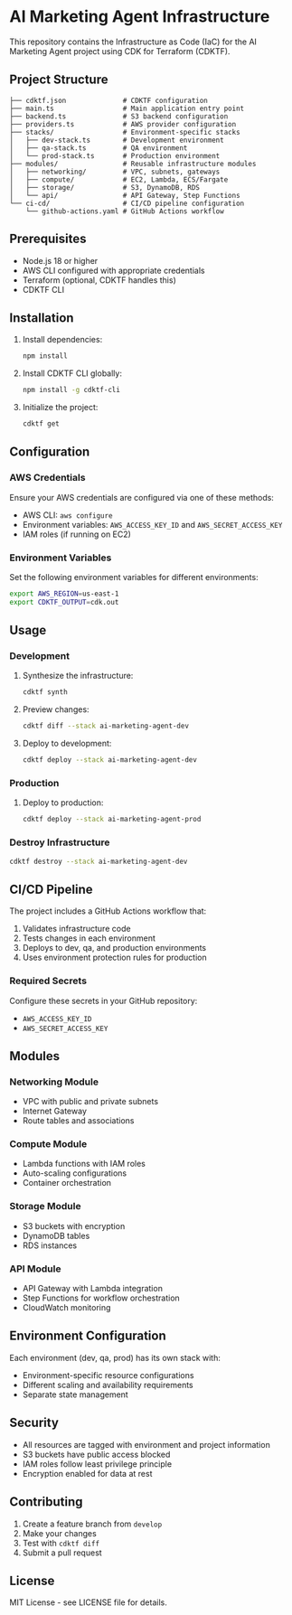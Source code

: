 # AI Marketing Agent Infrastructure

This repository contains the Infrastructure as Code (IaC) for the AI Marketing Agent project using CDK for Terraform (CDKTF).

## Project Structure

```
├── cdktf.json              # CDKTF configuration
├── main.ts                 # Main application entry point
├── backend.ts              # S3 backend configuration
├── providers.ts            # AWS provider configuration
├── stacks/                 # Environment-specific stacks
│   ├── dev-stack.ts        # Development environment
│   ├── qa-stack.ts         # QA environment
│   └── prod-stack.ts       # Production environment
├── modules/                # Reusable infrastructure modules
│   ├── networking/         # VPC, subnets, gateways
│   ├── compute/            # EC2, Lambda, ECS/Fargate
│   ├── storage/            # S3, DynamoDB, RDS
│   └── api/                # API Gateway, Step Functions
└── ci-cd/                  # CI/CD pipeline configuration
    └── github-actions.yaml # GitHub Actions workflow
```

## Prerequisites

- Node.js 18 or higher
- AWS CLI configured with appropriate credentials
- Terraform (optional, CDKTF handles this)
- CDKTF CLI

## Installation

1. Install dependencies:

   ```bash
   npm install
   ```

2. Install CDKTF CLI globally:

   ```bash
   npm install -g cdktf-cli
   ```

3. Initialize the project:

   ```bash
   cdktf get
   ```

## Configuration

### AWS Credentials

Ensure your AWS credentials are configured via one of these methods:

- AWS CLI: `aws configure`
- Environment variables: `AWS_ACCESS_KEY_ID` and `AWS_SECRET_ACCESS_KEY`
- IAM roles (if running on EC2)

### Environment Variables

Set the following environment variables for different environments:

```bash
export AWS_REGION=us-east-1
export CDKTF_OUTPUT=cdk.out
```

## Usage

### Development

1. Synthesize the infrastructure:

   ```bash
   cdktf synth
   ```

2. Preview changes:

   ```bash
   cdktf diff --stack ai-marketing-agent-dev
   ```

3. Deploy to development:

   ```bash
   cdktf deploy --stack ai-marketing-agent-dev
   ```

### Production

1. Deploy to production:

   ```bash
   cdktf deploy --stack ai-marketing-agent-prod
   ```

### Destroy Infrastructure

```bash
cdktf destroy --stack ai-marketing-agent-dev
```

## CI/CD Pipeline

The project includes a GitHub Actions workflow that:

1. Validates infrastructure code
2. Tests changes in each environment
3. Deploys to dev, qa, and production environments
4. Uses environment protection rules for production

### Required Secrets

Configure these secrets in your GitHub repository:

- `AWS_ACCESS_KEY_ID`
- `AWS_SECRET_ACCESS_KEY`

## Modules

### Networking Module

- VPC with public and private subnets
- Internet Gateway
- Route tables and associations

### Compute Module

- Lambda functions with IAM roles
- Auto-scaling configurations
- Container orchestration

### Storage Module

- S3 buckets with encryption
- DynamoDB tables
- RDS instances

### API Module

- API Gateway with Lambda integration
- Step Functions for workflow orchestration
- CloudWatch monitoring

## Environment Configuration

Each environment (dev, qa, prod) has its own stack with:

- Environment-specific resource configurations
- Different scaling and availability requirements
- Separate state management

## Security

- All resources are tagged with environment and project information
- S3 buckets have public access blocked
- IAM roles follow least privilege principle
- Encryption enabled for data at rest

## Contributing

1. Create a feature branch from `develop`
2. Make your changes
3. Test with `cdktf diff`
4. Submit a pull request

## License

MIT License - see LICENSE file for details.

